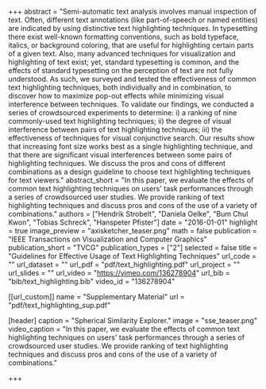 +++
abstract = "Semi-automatic text analysis involves manual inspection of text. Often, different text annotations (like part-of-speech or named entities) are indicated by using distinctive text highlighting techniques. In typesetting there exist well-known formatting conventions, such as bold typeface, italics, or background coloring, that are useful for highlighting certain parts of a given text. Also, many advanced techniques for visualization and highlighting of text exist; yet, standard typesetting is common, and the effects of standard typesetting on the perception of text are not fully understood. As such, we surveyed and tested the effectiveness of common text highlighting techniques, both individually and in combination, to discover how to maximize pop-out effects while minimizing visual interference between techniques. To validate our findings, we conducted a series of crowdsourced experiments to determine: i) a ranking of nine commonly-used text highlighting techniques; ii) the degree of visual interference between pairs of text highlighting techniques; iii) the effectiveness of techniques for visual conjunctive search. Our results show that increasing font size works best as a single highlighting technique, and that there are significant visual interferences between some pairs of highlighting techniques. We discuss the pros and cons of different combinations as a design guideline to choose text highlighting techniques for text viewers."
abstract_short = "In this paper, we evaluate the effects of common text highlighting techniques on users' task performances through a series of crowdsourced user studies. We provide ranking of text highlighting techniques and discuss pros and cons of the use of a variety of combinations."
authors = ["Hendrik Strobelt", "Daniela Oelke", "Bum Chul Kwon", "Tobias Schreck", "Hanspeter Pfister"]
date = "2016-01-01"
highlight = true
image_preview = "axisketcher_teaser.png"
math = false
publication = "IEEE Transactions on Visualization and Computer Graphics"
publication_short = "TVCG"
publication_types = ["2"]
selected = false
title = "Guidelines for Effective Usage of Text Highlighting Techniques"
url_code = ""
url_dataset = ""
url_pdf = "pdf/text_highlighting.pdf"
url_project = ""
url_slides = ""
url_video = "https://vimeo.com/136278904"
url_bib = "bib/text_highlighting.bib"
video_id = "136278904"

[[url_custom]]
name = "Supplementary Material"
url = "pdf/text_highlighting_sup.pdf"

[header]
  caption = "Spherical Similarity Explorer."
  image = "sse_teaser.png"
  video_caption = "In this paper, we evaluate the effects of common text highlighting techniques on users' task performances through a series of crowdsourced user studies. We provide ranking of text highlighting techniques and discuss pros and cons of the use of a variety of combinations."

+++

